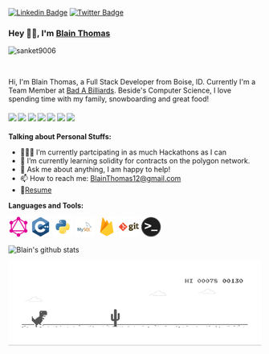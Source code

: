 [![Linkedin Badge](https://img.shields.io/badge/-BlainThomas-blue?style=flat-square&logo=Linkedin&logoColor=white&link=https://www.linkedin.com/in/blain-thomas-37aa26a4/)](https://www.linkedin.com/in/blain-thomas-37aa26a4/) [![Twitter Badge](https://img.shields.io/badge/-@RealDev_on-1ca0f1?style=flat-square&labelColor=1ca0f1&logo=twitter&logoColor=white&link=https://twitter.com/RealDev_on)](https://twitter.com/RealDev_on) 


### Hey 👋🏽, I'm [Blain Thomas](https://www.linkedin.com/in/blain-thomas-37aa26a4/) 
<p align="left"> <img src="https://komarev.com/ghpvc/?username=BlainThomas" alt="sanket9006" /> </p> 


<br/>

Hi, I'm Blain Thomas, a Full Stack Developer from Boise, ID. Currently I'm a Team Member at [Bad A Billiards](https://www.badabilliards.com/). Beside's Computer Science, I love spending time with my family, snowboarding and great food! 

####      ![](https://img.shields.io/badge/Web%20Designing-%3C%2F%3E-blueviolet) ![](https://img.shields.io/badge/Google%20Cloud-%3C%2F%3E-yellow) ![](https://img.shields.io/badge/Python-%7C-0%2C%2022%2C%20100) ![](https://img.shields.io/badge/C++-%7C-yellowgreen) ![](https://img.shields.io/badge/Augmented%20Reality-%7C-blue) ![](https://img.shields.io/badge/SEO-%7C-ff69b4) ![](https://img.shields.io/badge/Testing-%3C%2F%3E-blueviolet)
  
**Talking about Personal Stuffs:**

- 👨🏽‍💻 I’m currently partcipating in as much Hackathons as I can
- 🌱 I’m currently learning solidity for contracts on the polygon network.
- 💬 Ask me about anything, I am happy to help!
- 📫 How to reach me: BlainThomas12@gmail.com
- 📝[Resume](https://www.sanketpatil.me/wp-content/uploads/2020/07/Sanket-Patil-_-Rsesume.pdf)

**Languages and Tools:**   

<code><img height="40" src="https://raw.githubusercontent.com/github/explore/5c058a388828bb5fde0bcafd4bc867b5bb3f26f3/topics/graphql/graphql.png"></code>
<code><img height="40" src="https://raw.githubusercontent.com/github/explore/80688e429a7d4ef2fca1e82350fe8e3517d3494d/topics/cpp/cpp.png"></code>
<code><img height="40" src="https://raw.githubusercontent.com/github/explore/80688e429a7d4ef2fca1e82350fe8e3517d3494d/topics/python/python.png"></code>
<code><img height="40" src="https://raw.githubusercontent.com/github/explore/80688e429a7d4ef2fca1e82350fe8e3517d3494d/topics/mysql/mysql.png"></code>
<code><img height="40" src="https://raw.githubusercontent.com/github/explore/80688e429a7d4ef2fca1e82350fe8e3517d3494d/topics/firebase/firebase.png"></code>
<code><img height="40" src="https://raw.githubusercontent.com/github/explore/80688e429a7d4ef2fca1e82350fe8e3517d3494d/topics/git/git.png"></code>
<code><img height="40" src="https://raw.githubusercontent.com/github/explore/80688e429a7d4ef2fca1e82350fe8e3517d3494d/topics/terminal/terminal.png"></code>

![Blain's github stats](https://github-readme-stats.vercel.app/api?username=BlainThomas&show_icons=true&theme=radical)

![Dino](https://raw.githubusercontent.com/sanket9006/sanket9006/master/dino.gif)




